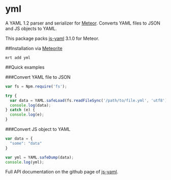 yml
==========

A YAML 1.2 parser and serializer for [Meteor][1]. Converts YAML files to JSON and JS objects to YAML.

This package packs [js-yaml][3] 3.1.0 for Meteor.

##Installation via [Meteorite][2]

```
mrt add yml
```

##Quick examples

###Convert YAML file to JSON

```js
var fs = Npm.require('fs');

try {
  var data = YAML.safeLoad(fs.readFileSync('/path/to/file.yml', 'utf8'));
  console.log(data);
} catch (e) {
  console.log(e);
}
```

###Convert JS object to YAML

```js
var data = {
  "some": "data"
}

var yml = YAML.safeDump(data);
console.log(yml);
```


Full API documentation on the github page of [js-yaml][3].

  [1]: https://www.meteor.com/
  [2]: https://github.com/oortcloud/meteorite/
  [3]: https://github.com/nodeca/js-yaml
